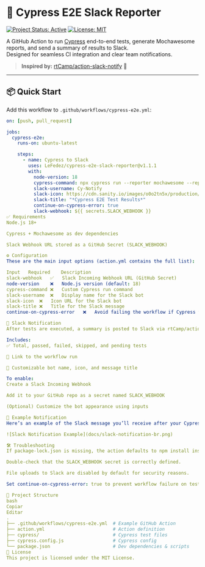 # 🚀 Cypress E2E Slack Reporter

[![Project Status: Active](https://img.shields.io/badge/status-active-brightgreen)](https://github.com/your-org/cypress-e2e-slack-reporter)
[![License: MIT](https://img.shields.io/badge/license-MIT-blue.svg)](LICENSE)

A GitHub Action to run [Cypress](https://www.cypress.io/) end-to-end tests, generate Mochawesome reports, and send a summary of results to Slack.  
Designed for seamless CI integration and clear team notifications.

> **Inspired by:** [rtCamp/action-slack-notify](https://github.com/rtCamp/action-slack-notify) 🙌

---

## 📦 Quick Start

Add this workflow to `.github/workflows/cypress-e2e.yml`:

```yaml
on: [push, pull_request]

jobs:
  cypress-e2e:
    runs-on: ubuntu-latest

    steps:
      - name: Cypress to Slack
        uses: LeFedez/cypress-e2e-slack-reporter@v1.1.1
        with:
          node-version: 18
          cypress-command: npx cypress run --reporter mochawesome --reporter-options reportDir=cypress/results,overwrite=false,html=true,json=true
          slack-username: Cy-Notify
          slack-icon: https://cdn.sanity.io/images/o0o2tn5x/production/13b9c8412093e2f0cdb5495e1f59144967fa1664-512x512.jpg
          slack-title: "*Cypress E2E Test Results*"
          continue-on-cypress-error: true
          slack-webhook: ${{ secrets.SLACK_WEBHOOK }}
✅ Requirements
Node.js 18+

Cypress + Mochawesome as dev dependencies

Slack Webhook URL stored as a GitHub Secret (SLACK_WEBHOOK)

⚙️ Configuration
These are the main input options (action.yml contains the full list):

Input	Required	Description
slack-webhook	✅	Slack Incoming Webhook URL (GitHub Secret)
node-version	❌	Node.js version (default: 18)
cypress-command	❌	Custom Cypress run command
slack-username	❌	Display name for the Slack bot
slack-icon	❌	Icon URL for the Slack bot
slack-title	❌	Title for the Slack message
continue-on-cypress-error	❌	Avoid failing the workflow if Cypress tests fail (default: true)

🔔 Slack Notification
After tests are executed, a summary is posted to Slack via rtCamp/action-slack-notify.

Includes:
✅ Total, passed, failed, skipped, and pending tests

🔗 Link to the workflow run

🎨 Customizable bot name, icon, and message title

To enable:
Create a Slack Incoming Webhook

Add it to your GitHub repo as a secret named SLACK_WEBHOOK

(Optional) Customize the bot appearance using inputs

📸 Example Notification
Here’s an example of the Slack message you’ll receive after your Cypress tests run:

![Slack Notification Example](docs/slack-notification-br.png)

🛠️ Troubleshooting
If package-lock.json is missing, the action defaults to npm install instead of npm ci.

Double-check that the SLACK_WEBHOOK secret is correctly defined.

File uploads to Slack are disabled by default for security reasons.

Set continue-on-cypress-error: true to prevent workflow failure on test errors.

📁 Project Structure
bash
Copiar
Editar
.
├── .github/workflows/cypress-e2e.yml  # Example GitHub Action
├── action.yml                         # Action definition
├── cypress/                           # Cypress test files
├── cypress.config.js                  # Cypress config
└── package.json                       # Dev dependencies & scripts
📝 License
This project is licensed under the MIT License.